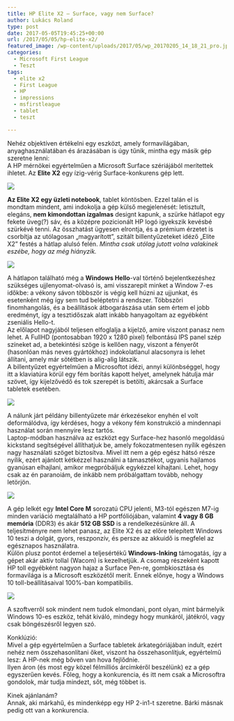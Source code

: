 ```yaml
---
title: HP Elite X2 – Surface, vagy nem Surface?
author: Lukács Roland
type: post
date: 2017-05-05T19:45:25+00:00
url: /2017/05/05/hp-elite-x2/
featured_image: /wp-content/uploads/2017/05/wp_20170205_14_18_21_pro.jpg
categories:
  - Microsoft First League
  - Teszt
tags:
  - elite x2
  - First League
  - HP
  - impressions
  - msfirstleague
  - tablet
  - teszt

---
```

Nehéz objektíven értékelni egy eszközt, amely formavilágában, anyaghasználatában és árazásában is úgy tűnik, mintha egy másik gép szeretne lenni:  
A HP mérnökei egyértelműen a Microsoft Surface szériájából merítettek ihletet. Az **Elite X2** egy ízig-vérig Surface-konkurens gép lett.

<!--more-->

![](/wp-content/uploads/2017/05/c04899311-300x225.png)

**Az Elite X2 egy üzleti notebook**, tablet köntösben. Ezzel talán el is mondtam mindent, ami indokolja a gép külső megjelenését: letisztult, elegáns, **nem kimondottan izgalmas** designt kapunk, a szürke hátlapot egy fekete üveg(?) sáv, és a középre pozicionált HP logó igyekszik kevésbé szürkévé tenni. Az összhatást ügyesen elrontja, és a prémium érzetet is csorbítja az utólagosan „magyarított”, szitált billentyűzeteket idéző „Elite X2” festés a hátlap alulsó felén. _Mintha csak utólag jutott volna valakinek eszébe, hogy az még hiányzik._

![](/wp-content/uploads/2017/05/wp_20170205_14_17_24_pro-1024x576.jpg)

A hátlapon található még a **Windows Hello**-val történő bejelentkezéshez szükséges ujjlenyomat-olvasó is, ami visszarepít minket a Window 7-es időkbe: a vékony sávon többször is végig kell húzni az ujjunkat, és esetenként még így sem tud beléptetni a rendszer. Többszöri finomhangolás, és a beállítások átbogarászása után sem értem el jobb eredményt, így a tesztidőszak alatt inkább hanyagoltam az egyébként zseniális Hello-t.  
Az előlapot nagyjából teljesen elfoglalja a kijelző, amire viszont panasz nem lehet. A FullHD (pontosabban 1920 x 1280 pixel) felbontású IPS panel szép színeket ad, a betekintési szöge is kellően nagy, viszont a fényerőt (hasonlóan más neves gyártókhoz) indokolatlanul alacsonyra is lehet állítani, amely már sötétben is alig-alig látszik.  
A billentyűzet egyértelműen a Microsoftot idézi, annyi különbséggel, hogy itt a klaviatúra körül egy fém borítás kapott helyet, amelynek hátulja már szövet, így kijelzővédő és tok szerepét is betölti, akárcsak a Surface tabletek esetében.

![](/wp-content/uploads/2017/05/wp_20170205_14_18_21_pro-300x169.jpg)

A nálunk járt példány billentyűzete már érkezésekor enyhén el volt deformálódva, így kérdéses, hogy a vékony fém konstrukció a mindennapi használat során mennyire lesz tartós.  
Laptop-módban használva az eszközt egy Surface-hez hasonló megoldású kickstand segítségével állíthatjuk be, amely fokozatmentesen nyílik egészen nagy használati szöget biztosítva. Mivel itt nem a gép egész hátsó része nyílik, ezért ajánlott kétkézzel használni a támasztékot, ugyanis hajlamos gyanúsan elhajlani, amikor megpróbáljuk egykézzel kihajtani. Lehet, hogy csak az én paranoiám, de inkább nem próbálgattam tovább, nehogy letörjön.

![](/wp-content/uploads/2017/05/wp_20170205_14_19_32_pro-300x169.jpg)

A gép lelkét egy **Intel Core M** sorozatú CPU jelenti, M3-tól egészen M7-ig minden variáció megtalálható a HP portfóliójában, valamint **4 vagy 8 GB memória** (DDR3) és akár **512 GB SSD** is a rendelkezésünkre áll. A teljesítményre nem lehet panasz, az Elite X2 és az előre telepített Windows 10 teszi a dolgát, gyors, reszponzív, és persze az akkuidő is megfelel az egésznapos használatra.  
Külön plusz pontot érdemel a teljesértékű **Windows-Inking** támogatás, így a gépet akár aktív tollal (Wacom) is kezelhetjük. A csomag részeként kapott HP toll egyébként nagyon hajaz a Surface Pen-re, gombkiosztása és formavilága is a Microsoft eszközétől merít. Ennek előnye, hogy a Windows 10 toll-beállításaival 100%-ban kompatibilis.

![](/wp-content/uploads/2017/05/wp_20170205_14_20_42_pro-e1493837862318-300x169.jpg)

A szoftverről sok mindent nem tudok elmondani, pont olyan, mint bármelyik Windows 10-es eszköz, tehát kiváló, mindegy hogy munkáról, játékról, vagy csak böngészésről legyen szó.

Konklúzió:  
Mivel a gép egyértelműen a Surface tabletek árkategóriájában indult, ezért nehéz nem összehasonlítani őket, viszont ha összehasonlítjuk, egyértelmű lesz: A HP-nek még bőven van hova fejlődnie.  
Ilyen áron (és most egy közel félmilliós árcímkéről beszélünk) ez a gép egyszerűen kevés. Főleg, hogy a konkurencia, és itt nem csak a Microsoftra gondolok, már tudja mindezt, sőt, még többet is.

Kinek ajánlanám?  
Annak, aki márkahű, és mindenképp egy HP 2-in1-t szeretne. Bárki másnak pedig ott van a konkurencia.